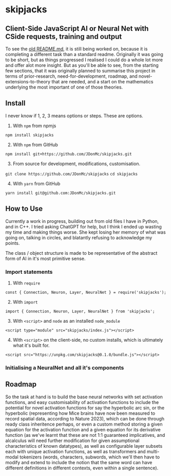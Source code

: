 # skipjacks

## Client-Side JavaScript AI or Neural Net with CSide requests, training and output

To see the [old README.md](https://github.com/JDonMc/skipjacks/blob/main/README_old.md), it is still being worked on, because it is completing a different task than a standard readme. Originally it was going to be short, but as things progressed I realised I could do a whole lot more and offer alot more insight. But as you'll be able to see, from the starting few sections, that it was originally planned to summarise this project in terms of prior-research, need-for-development, roadmap, and novel-extensions-to-theory that are needed, and a start on the mathematics underlying the most important of one of those theories.






## Install

I never know if 1, 2, 3 means options or steps. These are options.

1. With `npm` from npmjs

`npm install skipjacks` 

2. With `npm` from GitHub

`npm install git+https://github.com/JDonMc/skipjacks.git`

3. From source for development, modifications, customisation.

`git clone https://github.com/JDonMc/skipjacks`
`cd skipjacks`

4. With `yarn` from GitHub

`yarn install git@github.com:JDonMc/skipjacks.git`


## How to Use

Currently a work in progress, building out from old files I have in Python, and in C++.
I tried asking ChatGPT for help, but I think I ended up wasting my time and making things worse. She kept losing her memory of what was going on, talking in circles, and blatantly refusing to acknowledge my points.

The class / object structure is made to be representative of the abstract form of AI in it's most primitive sense.

### Import statements

1. With `require`

```
const { Connection, Neuron, Layer, NeuralNet } = require('skipjacks');
```




2. With `import`

```
import { Connection, Neuron, Layer, NeuralNet } from 'skipjacks';
```




3. With `<script>` and `node` as an installed `node_module`

```
<script type="module" src="skipjacks/index.js"></script>
```	



4. With `<script>` on the client-side, no custom installs, which is ultimately what it's built for.

```
<script src="https://unpkg.com/skipjacks@0.1.0/bundle.js"></script>
```


### Initialising a NeuralNet and all it's components



## Roadmap

So the task at hand is to build the base neural networks with set activation functions, and easy customisability of activation functions to include the potential for novel activation functions for say the hyperbolic arc sin, or the hyperbolic (representing how Mice brains have now been measured to record spatial data, according to Nature 2023), which can be done through ready class inheritence perhaps, or even a custom method storing a given equation for the activation function and a given equation for its derivative function (as we've learnt that these are not 1:1 guaranteed implicatives, and alcalculus will need further modification for given assumptional characteristics of known datatypes), as well as configurable layer subsets each with unique activation functions, as well as transformers and multi-modal tokenizers (words, characters, subwords, which we'll then have to modify and extend to include the notion that the same word can have different definitions in different contexts, even within a single sentence).

